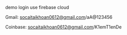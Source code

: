 demo login use firebase cloud

Gmail:
socaitaikhoan0612@gmail.com/aA@123456

Coinbase:
socaitaikhoan0612@gmail.com/K1emT1enDe
